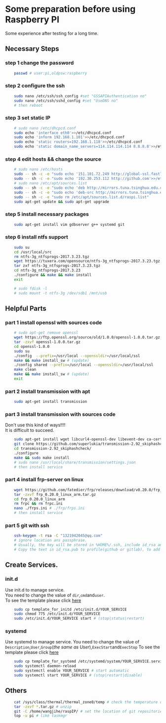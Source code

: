 Some preparation before using Raspberry PI
==========================================

Some experience after testing for a long time.


Necessary Steps
---------------

### step 1 change the password ###
```Bash
    passwd # user:pi,oldpsw:raspberry
```

### step 2 configure the ssh ###
```Bash
    sudo nano /etc/ssh/ssh_config #set "GSSAPIAuthentication no"
    sudo nano /etc/ssh/sshd_config #set "UseDNS no"
    # then reboot
```

### step 3 set static IP ###
```Bash
    # sudo nano /etc/dhcpcd.conf
    sudo echo 'interface eth0'>>/etc/dhcpcd.conf
    sudo echo 'inform 192.168.1.101'>>/etc/dhcpcd.conf
    sudo echo 'static routers=192.168.1.118'>>/etc/dhcpcd.conf
    sudo echo 'static domain_name_servers=114.114.114.114 8.8.8.8'>>/etc/dhcpcd.conf
```

### step 4 edit hosts && change the source ###
```Bash
    # sudo nano /etc/hosts
    sudo -- sh -c -e "sudo echo '151.101.72.249 http://global-ssl.fastly.Net'>>/etc/hosts"
    sudo -- sh -c -e "sudo echo '192.30.253.112 http://github.com'>>/etc/hosts"
    # sudo nano /etc/apt/sources.list
    sudo -- sh -c -e "sudo echo 'deb http://mirrors.tuna.tsinghua.edu.cn/raspbian/raspbian/ stretch main non-free contrib'>/etc/apt/sources.list"
    sudo -- sh -c -e "sudo echo 'deb-src http://mirrors.tuna.tsinghua.edu.cn/raspbian/raspbian/ stretch main non-free contrib'>>/etc/apt/sources.list"
    sudo -- sh -c -e "sudo rm /etc/apt/sources.list.d/raspi.list"
    sudo apt-get update && sudo apt-get upgrade 
```

### step 5 install necessary packages ###
```Bash
    sudo apt-get install vim gdbserver g++ systemd git 
```

### step 6 install ntfs support ###
```Bash
    sudo su
    cd /usr/local/src
    rm ntfs-3g_ntfsprogs-2017.3.23.tgz
    wget https://tuxera.com/opensource/ntfs-3g_ntfsprogs-2017.3.23.tgz
    tar zxf ntfs-3g_ntfsprogs-2017.3.23.tgz
    cd ntfs-3g_ntfsprogs-2017.3.23
    ./configure && make && make install
    exit

    # sudo fdisk -l
    # sudo mount -t ntfs-3g /dev/sdb1 /mnt/usb
```


Helpful Parts
-------------

### part 1 install openssl with sources code ###
```Bash
    # sudo apt-get remove openssl
    wget https://ftp.openssl.org/source/old/1.0.0/openssl-1.0.0.tar.gz
    tar -zxvf openssl-1.0.0.tar.gz
    cd openssl-1.0.0
    sudo su
    ./config  --prefix=/usr/local --openssldir=/usr/local/ssl
    make && make install_sw # (update)
    ./config shared --prefix=/usr/local --openssldir=/usr/local/ssl
    make clean
    make && make install_sw # (update)
    exit
```

### part 2 install transmission with apt ###
```Bash
    sudo apt-get install transmission
```

### part 3 install transmission with sources code ###

Don't use this kind of ways!!!!  
It is difficult to succeed.  

```Bash
    sudo apt-get install wget libcurl4-openssl-dev libevent-dev ca-certificates libssl-dev pkg-config build-essential intltool
    git clone https://github.com/superlukia/transmission-2.92_skiphashcheck.git
    cd transmission-2.92_skiphashcheck/
    ./configure
    make && sudo make install
    # sudo nano /usr/local/share/transmission/settings.json
    # then install service
```

### part 4 install frp-server on linux ###

```Bash
    wget https://github.com/fatedier/frp/releases/download/v0.20.0/frp_0.20.0_linux_arm.tar.gz
    tar -zxvf frp_0.20.0_linux_arm.tar.gz
    cd frp_0.20.0_linux_arm
    rm frpc && rm frpc.ini
    nano ./frps.ini # ./frp/frps.ini
    # then install service
```

### part 5 git with ssh ###
```Bash
    ssh-keygen -t rsa -C "1321942045@qq.com"
    # ignore location ans passphrase.
    # Usually, the key will be stored in %HOME%/.ssh, include id_rsa ans id_rsa.pub.
    # Copy the text in id_rsa.pub to profile(github or gitlab), to add new ssh key.
```


Create Services.
------

### init.d ###

Use init.d to manage service.  
You need to change the value of `dir`,`cmd`and`user`.  
To see the template please click [here](./template_for_initd)  
```Bash
    sudo cp template_for_initd /etc/init.d/YOUR_SERVICE
    sudo chmod 775 /etc/init.d/YOUR_SERVICE
    sudo /etc/init.d/YOUR_SERVICE start # (stop|status|restart)
```
### systemd ###

Use systemd to manage service.
You need to change the value of `Description`,`User`,`Group`(*the same as User*),`ExecStart`and`ExecStop`
To see the template please click [here](./template_for_systemd)  
```Bash
    sudo cp template_for_systemd /etc/systemd/system/YOUR_SERVICE.service
    sudo systemctl daemon-reload
    sudo systemctl enable YOUR_SERVICE # start automatic
    sudo systemctl start YOUR_SERVICE # (stop|restart|disable)
```

Others
------
```Bash
    cat /sys/class/thermal/thermal_zone0/temp # check the temperature of CPU
    tar -zxvf *.tar.gz # unzip
    git -C /home/wangjihe/raspIP/ # set the location of git repositories
    top -u pi # like taskmgr
```